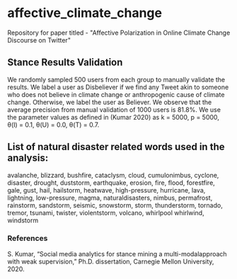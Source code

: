 # affective_climate_change
Repository for paper titled - "Affective Polarization in Online Climate Change Discourse on Twitter"


## Stance Results Validation
We randomly sampled 500 users from each group to manually validate the results. We label a user as Disbeliever if we find any Tweet akin to someone who does not believe in climate change or anthropogenic cause of climate change. Otherwise, we label the user as Believer. We observe that the average precision from manual validation of 1000 users is 81.8\%. We use the parameter values as defined in (Kumar 2020) as k = 5000, p = 5000, &theta;(I) = 0.1, &theta;(U) = 0.0, &theta;(T) = 0.7.

## List of natural disaster related words used in the analysis:
avalanche,
blizzard,
bushfire,
cataclysm,
cloud,
cumulonimbus,
cyclone,
disaster,
drought,
duststorm,
earthquake,
erosion,
fire,
flood,
forestfire,
gale,
gust,
hail,
hailstorm,
heatwave,
high-pressure,
hurricane,
lava,
lightning,
low-pressure,
magma,
naturaldisasters,
nimbus,
permafrost,
rainstorm,
sandstorm,
seismic,
snowstorm,
storm,
thunderstorm,
tornado,
tremor,
tsunami,
twister,
violentstorm,
volcano,
whirlpool
whirlwind,
windstorm


### References
S.  Kumar,  “Social  media  analytics  for  stance  mining  a  multi-modalapproach  with  weak  supervision,”  Ph.D.  dissertation,  Carnegie  Mellon University, 2020.
